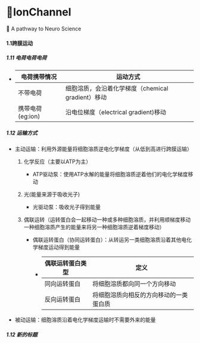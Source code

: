 # 🧠IonChannel

📍 A pathway to Neuro Science

#### 1.1跨膜运动

##### 1.11 电荷电荷电荷

- | 电荷携带情况     | 运动方式                                          |
  | ---------------- | ------------------------------------------------- |
  | 不带电荷         | 细胞溶质，会沿着化学梯度（chemical gradient）移动 |
  | 携带电荷(eg:ion) | 沿电位梯度（electrical gradient)移动              |

##### 1.12 运输方式

- 主动运输：利用外源能量将细胞溶质逆电化学梯度（从低到高进行跨膜运输）

   1. 化学反应（主要以ATP为主）

      - ATP驱动泵：使用ATP水解的能量将细胞溶质逆着他们的电化学梯度移动

   2. 光(能量来源于吸收光子)

      - 光驱动泵：吸收光子得到能量

   3. 偶联运转（运转蛋白会一起移动一种或多种细胞溶质，并利用顺梯度移动一种细胞溶质产生的能量来将另一种细胞溶质逆着梯度移动）

      - 偶联运转蛋白（协同运转蛋白）：从转运另一类细胞溶质沿着其他电化学梯度运动得到能量

         - | 偶联运转蛋白类型 | 定义                                   |
            | ---------------- | -------------------------------------- |
            | 同向运转蛋白     | 将细胞溶质都向同一个方向移动           |
            | 反向运转蛋白     | 将细胞溶质向相反的方向移动的一类蛋白质 |

- 被动运输：细胞溶质沿着电化学梯度运输时不需要外来的能量



##### 1.12 新的标题
